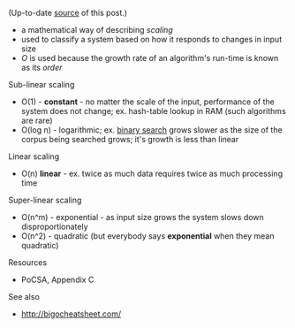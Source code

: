 (Up-to-date [source](https://github.com/jreisinger/blog/blob/master/posts/big-o-notation.md) of this post.)

* a mathematical way of describing *scaling*
* used to classify a system based on how it responds to changes in input size
* *O* is used because the growth rate of an algorithm's run-time is known as its
    *order*

Sub-linear scaling
* O(1) - **constant** - no matter the scale of the input, performance of the system
    does not change; ex. hash-table lookup in RAM (such algorithms are rare)
* O(log n) - logarithmic; ex. [binary search](https://github.com/jreisinger/algorithms-with-perl/blob/master/binary-search) grows slower as the size of the corpus being searched grows; it's growth is less than linear

Linear scaling
* O(n) **linear** - ex. twice as much data requires twice as much processing time

Super-linear scaling
* O(n^m) - exponential - as input size grows the system slows down
    disproportionately
* O(n^2) - quadratic (but everybody says **exponential** when they mean quadratic)

Resources

* PoCSA, Appendix C

See also

* http://bigocheatsheet.com/
